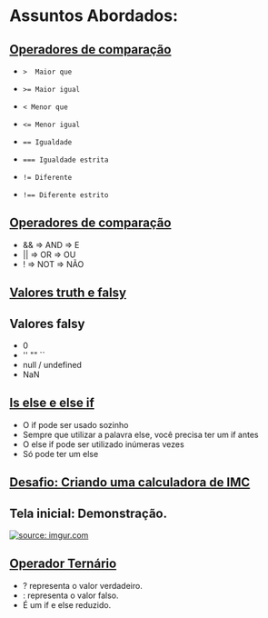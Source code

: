 #  Assuntos Abordados:

  

##  [Operadores de comparação](https://github.com/ronaldo-aquino/logica-de-programacao-javascript/blob/master/01-operadores-de-comparacoes.js)

  

 -     >  Maior que
 -     >= Maior igual
 -     < Menor que
 -     <= Menor igual
 -     == Igualdade
 -     === Igualdade estrita
 -     != Diferente
 -     !== Diferente estrito

  

##  [Operadores de comparação](https://github.com/ronaldo-aquino/logica-de-programacao-javascript/blob/master/02-operadores-logicos.js)

  

 - && => AND => E
 - || => OR => OU
 - ! => NOT => NÃO
 
  

##  [Valores truth e falsy](https://github.com/ronaldo-aquino/logica-de-programacao-javascript/blob/master/03-truth-falsy.js)

  

## Valores falsy
 
  

 - 0
 - '' "" ``
 - null / undefined
 - NaN
  
  

##  [Is else e else if](https://github.com/ronaldo-aquino/logica-de-programacao-javascript/blob/master/04-if-else.js)
 
  

 - O if pode ser usado sozinho
 - Sempre que utilizar a palavra else, você precisa ter um if antes
 - O else if pode ser utilizado inúmeras vezes
 - Só pode ter um else
   
  

##  [Desafio: Criando uma calculadora de IMC](https://github.com/ronaldo-aquino/logica-de-programacao-javascript/tree/master/exercicios-01)

## Tela inicial: Demonstração.

<a href="https://imgur.com/a/o8mM0vd"><img src="https://i.imgur.com/W6E07sz.png" title="source: imgur.com" /></a>
  
  

##  [Operador Ternário](https://github.com/ronaldo-aquino/logica-de-programacao-javascript/blob/master/06-ternario.js)
 
  

 - ? representa o valor verdadeiro.
 - : representa o valor falso.
 - É um if e else reduzido.